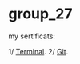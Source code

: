 # group_27

my sertificats: 


1/ [Terminal](https://drive.google.com/file/d/19PCCwE7_zTc-CAoOdm86bqBpdPa9s03s/view?usp=drive_link).
2/ [Git](https://drive.google.com/file/d/1rpqWUdX4Rl9aA-tZulhcOYSXUYtKxe3Y/view?usp=drive_link).
